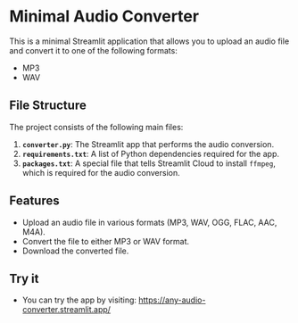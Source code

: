 # Minimal Audio Converter

This is a minimal Streamlit application that allows you to upload an audio file and convert it to one of the following formats:
- MP3
- WAV

## File Structure

The project consists of the following main files:

1. **`converter.py`**: The Streamlit app that performs the audio conversion.
2. **`requirements.txt`**: A list of Python dependencies required for the app.
3. **`packages.txt`**: A special file that tells Streamlit Cloud to install `ffmpeg`, which is required for the audio conversion.

## Features
- Upload an audio file in various formats (MP3, WAV, OGG, FLAC, AAC, M4A).
- Convert the file to either MP3 or WAV format.
- Download the converted file.

## Try it
- You can try the app by visiting: https://any-audio-converter.streamlit.app/
  

